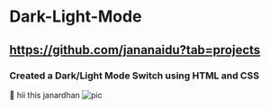 # Dark-Light-Mode
## https://github.com/jananaidu?tab=projects
### Created a Dark/Light Mode Switch using HTML and CSS

💙 hii this janardhan
![pic](https://github.com/user-attachments/assets/7d3cfacd-c532-414a-89cf-91925e3fcb5b)
